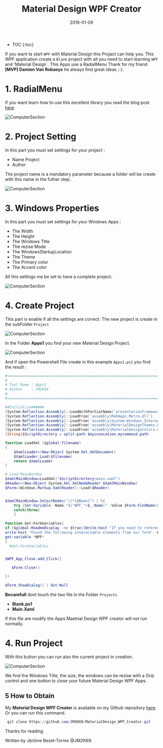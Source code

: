 ﻿---
layout: post
title: "Material Design WPF Creator"
date: 2019-01-09
tags: [PowerShell, Material Design, WPF, XAML, Kaxaml ]
---

* TOC
{:toc}


If you want ta start `WPF` with Material Design this Projact can help you. This  WPF application create a `Blank` project with all you need to start learning `WPF` and 'Material Design`. This Apps use a RadialMenu Thank for my friend **[MVP] Damien Van Robaeys** he always find great ideas ;-).

# 1. RadialMenu

If you want learn how to use this excellent library you read the blog post [here](http://www.systanddeploy.com/2018/12/create-cool-wpf-menu-with-powershell.html)


![ComputerSection](/img/RadialMenu.PNG)


# 2. Project Setting

In this part you must set settings for your project :

* Name Project
* Author

The project name is a mandatory parameter because a folder will be create with this name in the futher step.

![ComputerSection](/img/ProjectS.PNG)

# 3. Windows Properties

In this part you must set settings for your Windows Apps :

* The Width
* The Height
* The Windows Title
* The rezise Mode
* The WindowsStartupLocation
* The Theme
* The Primary color
* The Accent color

All this settings me be set to have a complete project.

![ComputerSection](/img/WindowsPs.PNG)

# 4. Create Project

This part is enable if all the settings are correct. The new project is create in the subFolder  `Project`

![ComputerSection](/img/CreatePS.PNG)

In the Folder **Apps1** you find your new Material Design Project.

![ComputerSection](/img/ProjectS1.PNG)

And if open the Powershell File create in this example `Apps1.ps1` you find the result : 

```powershell
#========================================================================
#
# Tool Name	: Apps1
# Author 	: JM2K69
#
#========================================================================

##Initialize######
[System.Reflection.Assembly]::LoadWithPartialName('presentationframework') | out-null
[System.Reflection.Assembly]::LoadFrom('assembly\MahApps.Metro.dll')       			| out-null
[System.Reflection.Assembly]::LoadFrom('assembly\System.Windows.Interactivity.dll') | out-null
[System.Reflection.Assembly]::LoadFrom('assembly\MaterialDesignThemes.Wpf.dll') 			| out-null
[System.Reflection.Assembly]::LoadFrom('assembly\MaterialDesignColors.dll')       			| out-null
[String]$ScriptDirectory = split-path $myinvocation.mycommand.path

function LoadXml ($global:filename)
{
    $XamlLoader=(New-Object System.Xml.XmlDocument)
    $XamlLoader.Load($filename)
    return $XamlLoader
}

# Load MainWindow
$XamlMainWindow=LoadXml("$ScriptDirectory\main.xaml")
$Reader=(New-Object System.Xml.XmlNodeReader $XamlMainWindow)
$Form=[Windows.Markup.XamlReader]::Load($Reader)


$XamlMainWindow.SelectNodes("//*[@Name]") | %{
    try {Set-Variable -Name "$("WPF_"+$_.Name)" -Value $Form.FindName($_.Name) -ErrorAction Stop}
    catch{throw}
    }
 
Function Get-FormVariables{
if ($global:ReadmeDisplay -ne $true){Write-host "If you need to reference this display again, run Get-FormVariables" -ForegroundColor Yellow;$global:ReadmeDisplay=$true}
write-host "Found the following interactable elements from our form" -ForegroundColor Cyan
get-variable *WPF*
}
  #Get-FormVariables


$WPF_App_Close.add_Click({

   $Form.Close()

})

$Form.ShowDialog() | Out-Null


```

**Becarefull** dont touch the two file in the Folder `Projects`

* **Blank.ps1**
* **Main.Xaml**

If this file are modify the Apps Maetrial Design WPF creator will not run normally.

# 4. Run Project

With this button you can run also the current project in creation.

![ComputerSection](/img/FinalS.PNG)

We find the Windows Title, the size, the windows can be rezise with a Grip control and one button to close your future Material Design WPF Apps.

## 5 How to Obtain

My **Material Design WPF Creator** is available on my Github repository [here](https://github.com/JM2K69/MaterialDesign_WPF_Creator). Or you can run this command.

```powershell
 git clone https://github.com/JM2K69/MaterialDesign_WPF_Creator.git
```


Thanks for reading.

Written by Jérôme Bezet-Torres @JM2K69.
